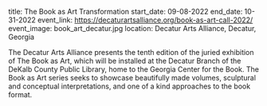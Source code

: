 title: The Book as Art Transformation
start_date: 09-08-2022
end_date: 10-31-2022
event_link: https://decaturartsalliance.org/book-as-art-call-2022/
event_image: book_art_decatur.jpg
location: Decatur Arts Alliance, Decatur, Georgia

The Decatur Arts Alliance presents the tenth edition of the juried exhibition of The Book as Art, which will be installed at the Decatur Branch of the DeKalb County Public Library, home to the Georgia Center for the Book. The Book as Art series seeks to showcase beautifully made volumes, sculptural and conceptual interpretations, and one of a kind approaches to the book format. 
